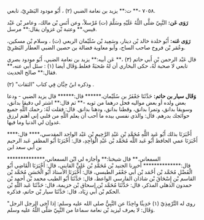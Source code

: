 ٧٠٥٨ -** ت:** يزيد بن نعامة الضبي (٢) ، أَبُو مودود البَصْرِيّ، تابعي.

**رَوَى عَن:** النَّبِيّ صَلَّى اللَّهُ عَلَيْهِ وسَلَّمَ (ت) مُرْسلاً، وعن أَنَس بْن مالك، وعامر بْن عَبْد قيس،** وعتبة بْن غزوان يقال:** مرسل.

**رَوَى عَنه:** أَبُو خلدة خالد بْن دينار، وسَعِيد بْن سُلَيْمان الربعي (ت) ، وسلام بْن مسكين، وعُمَر بْن فروخ صاحب الساج، وأبو معاوية فضالة بن حصين الضبي العطار البَصْرِيّ.

قال عَبْد الرحمن بْن أَبي حاتم (٣) ،** عَن أبيه:** يزيد بن نعامة الضبي، أَبُو مودود بصري تابعي لا صحبة لَهُ، حكى البخاري أن لهُ صُحبَةٌ فغلط.وَقَال أيضا (١) : سئل أبي عنه،** فقال:** صالح الحديث.

وذكره ابنُ حِبَّان فِي كتاب "الثقات" (٢) .

**وَقَال سيار بن حاتم:** حَدَّثَنَا جَعْفَرُ بن سُلَيْمان،****** قال:****** قال يزيد الضبي - ودعا بعض ولده أو بعض مواليه فحل درهما من ثوبه -** ثم قال:** اشتر لي دقيقا بدانق، وسويقا بدانق، وتمرا بدانق، وقطنا بدانق، ودهنا بدانق. قال: فقلت لَهُ: رحمك اللَّهِ جميع حوائجك بدرهم. قال: والذي نفسي بيده ما أحب أن يعلم اللَّهِ من قلبي إني أهتم لرزق غدوإن لي الدنيا وما فيها.

أَخْبَرَنَا بذلك أَبُو عَبد اللَّهِ مُحَمَّدِ بْنِ عَبْدِ الرَّحِيمِ بْنِ عَبْد الواحد المقدسي،**** قال:**** أَخْبَرَنَا عمي الحافظ أَبُو عَبد اللَّه مُحَمَّد بْن عَبْدِ الْوَاحِدِ، قال: أَخْبَرَنَا أَبُو المظفر عَبد الرحيم بن أَبي سعد ابن

السمعاني.** قال شيخنا:** وأجازه لي ابْن السمعاني،************** قال:************** أخبرنا الجنيد بْن مُحَمَّدِ بْن عَلِيٍّ القايني، قال: أَخْبَرَنَا الْقَاضِي أَبُو الْفَضْلِ مُحَمَّد بْن أَحْمَد بْن أَبي جَعْفَر الطبسي، قال: أَخْبَرَنَا الأستاذ أَبُو الْحَسَنِ مُحَمَّد بْن القاسم بْن إِسْحَاقَ بْن شاذان الفارسي الواعظ، قال: حَدَّثَنَا أَبُو الطيب محمد بْن أحمد بْن حمدون الذهلي المذكر، قال: حَدَّثَنَا مُحَمَّد بْن إسحاق بْن خزيمة، قال: حَدَّثَنَا عَبد اللَّهِ بْن الحكم بْن أَبي زِيَاد، قال: حَدَّثَنَا سيار بْن حاتم، فذكره.

روى له التِّرْمِذِيّ (١) حَدِيثًا واحِدًا عن النَّبِيُّ صلى الله عليه وسلم: إذا آخى الرجل الرجل" وَقَال: لا يعرف ليزيد بْن نعامة سماعا من النَّبِيّ صَلَّى اللَّهُ عليه وسلم.